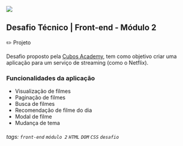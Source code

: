 ![](https://i.imgur.com/xG74tOh.png)

## Desafio Técnico | Front-end - Módulo 2

:pencil2: Projeto

Desafio proposto pela [Cubos Academy](https://cubos.academy/sucesso), tem como objetivo criar uma aplicação para um serviço de streaming (como o Netflix).

### Funcionalidades da aplicação

- Visualização de filmes
- Paginação de filmes
- Busca de filmes
- Recomendação de filme do dia
- Modal de filme
- Mudança de tema

###### tags: `front-end` `módulo 2` `HTML` `DOM` `CSS` `desafio`
